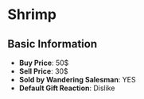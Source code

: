 # Shrimp

## Basic Information

- **Buy Price**: 50$
- **Sell Price**: 30$
- **Sold by Wandering Salesman**: YES
- **Default Gift Reaction**: Dislike